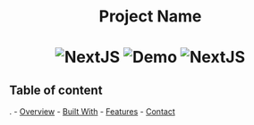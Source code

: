 <div align="center">
    <h1>Project Name<h1>
    <div>
        <a>
            <img src="https://img.shields.io/badge/NextJS-Framework-lightgrey?style=for-the-badge&labelColor=000000" alt="NextJS"/>
        </a>
        <a>
            <img src="https://img.shields.io/badge/DEMO-lightgrey?style=for-the-badge" alt="Demo"/>
        </a>
        <a>
            <img src="https://img.shields.io/badge/NextJS-Framework-lightgrey?style=for-the-badge&labelColor=000000" alt="NextJS"/>
        </a>
    </div>
</div>

 ## Table of content
 .
    - [Overview](#overview)
    - [Built With](#built-with)
    - [Features](#features)
    - [Contact](#contact)
